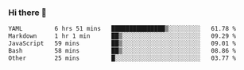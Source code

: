 ### Hi there 👋

<!--
**urzz/urzz** is a ✨ _special_ ✨ repository because its `README.md` (this file) appears on your GitHub profile.

Here are some ideas to get you started:

- 🔭 I’m currently working on ...
- 🌱 I’m currently learning ...
- 👯 I’m looking to collaborate on ...
- 🤔 I’m looking for help with ...
- 💬 Ask me about ...
- 📫 How to reach me: ...
- 😄 Pronouns: ...
- ⚡ Fun fact: ...
-->

<!--START_SECTION:waka-->

```txt
YAML         6 hrs 51 mins   ███████████████▒░░░░░░░░░   61.78 %
Markdown     1 hr 1 min      ██▒░░░░░░░░░░░░░░░░░░░░░░   09.29 %
JavaScript   59 mins         ██▒░░░░░░░░░░░░░░░░░░░░░░   09.01 %
Bash         58 mins         ██▒░░░░░░░░░░░░░░░░░░░░░░   08.86 %
Other        25 mins         █░░░░░░░░░░░░░░░░░░░░░░░░   03.77 %
```

<!--END_SECTION:waka-->
